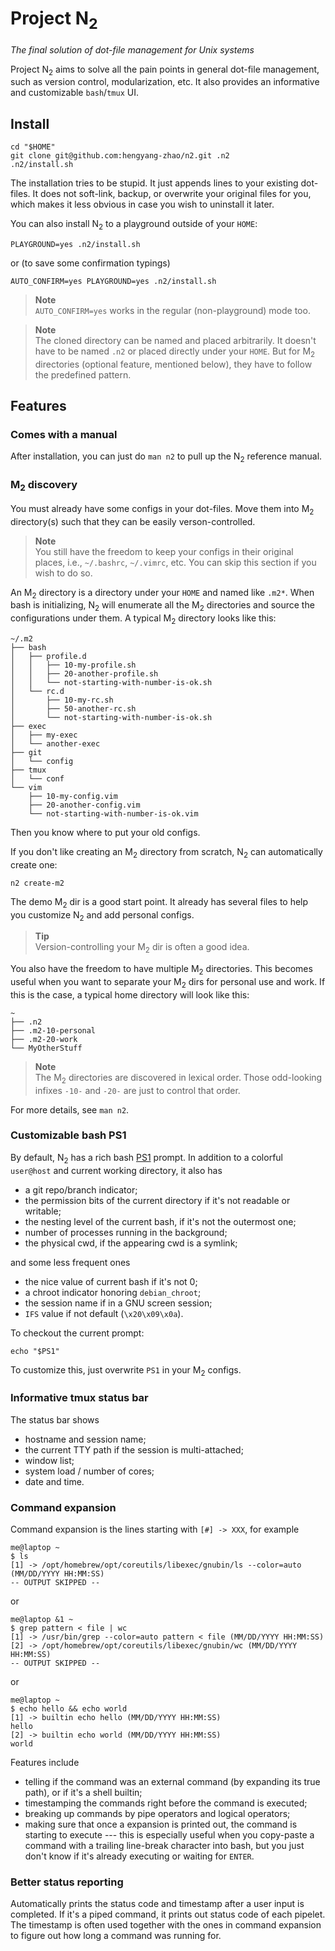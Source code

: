 # Project N<sub>2</sub>

_The final solution of dot-file management for Unix systems_

Project N<sub>2</sub> aims to solve all the pain points in general dot-file management,
such as version control, modularization, etc. It also provides an informative
and customizable `bash`/`tmux` UI.

## Install

    cd "$HOME"
    git clone git@github.com:hengyang-zhao/n2.git .n2
    .n2/install.sh

The installation tries to be stupid. It just appends lines to your existing
dot-files. It does not soft-link, backup, or overwrite your original files for
you, which makes it less obvious in case you wish to uninstall it later.

You can also install N<sub>2</sub> to a playground outside of your `HOME`:

    PLAYGROUND=yes .n2/install.sh

or (to save some confirmation typings)

    AUTO_CONFIRM=yes PLAYGROUND=yes .n2/install.sh

> **Note** <br/>
> `AUTO_CONFIRM=yes` works in the regular (non-playground) mode too.

> **Note** <br/>
> The cloned directory can be named and placed arbitrarily. It doesn't
> have to be named `.n2` or placed directly under your `HOME`. But for M<sub>2</sub>
> directories (optional feature, mentioned below), they have to follow the
> predefined pattern.

## Features

### Comes with a manual

After installation, you can just do `man n2` to pull up the N<sub>2</sub> reference
manual.

### M<sub>2</sub> discovery

You must already have some configs in your dot-files. Move them into M<sub>2</sub>
directory(s) such that they can be easily verson-controlled.

> **Note** <br/>
> You still have the freedom to keep your configs in their
> original places, i.e., `~/.bashrc`, `~/.vimrc`, etc. You can skip this section
> if you wish to do so.

An M<sub>2</sub> directory is a directory under your `HOME` and named like `.m2*`. When
bash is initializing, N<sub>2</sub> will enumerate all the M<sub>2</sub> directories and source the
configurations under them. A typical M<sub>2</sub> directory looks like this:

    ~/.m2
    ├── bash
    │   ├── profile.d
    │   │   ├── 10-my-profile.sh
    │   │   ├── 20-another-profile.sh
    │   │   └── not-starting-with-number-is-ok.sh
    │   └── rc.d
    │       ├── 10-my-rc.sh
    │       ├── 50-another-rc.sh
    │       └── not-starting-with-number-is-ok.sh
    ├── exec
    │   ├── my-exec
    │   └── another-exec
    ├── git
    │   └── config
    ├── tmux
    │   └── conf
    └── vim
        ├── 10-my-config.vim
        ├── 20-another-config.vim
        └── not-starting-with-number-is-ok.vim

Then you know where to put your old configs.

If you don't like creating an M<sub>2</sub> directory from scratch, N<sub>2</sub> can automatically
create one:

    n2 create-m2

The demo M<sub>2</sub> dir is a good start point. It already has several files to help you
customize N<sub>2</sub> and add personal configs.

> **Tip** <br/>
> Version-controlling your M<sub>2</sub> dir is often a good idea.

You also have the freedom to have multiple M<sub>2</sub> directories. This becomes useful
when you want to separate your M<sub>2</sub> dirs for personal use and work. If this is
the case, a typical home directory will look like this:

    ~
    ├── .n2
    ├── .m2-10-personal
    ├── .m2-20-work
    └── MyOtherStuff

> **Note** <br/>
> The M<sub>2</sub> directories are discovered in lexical order. Those odd-looking
infixes `-10-` and `-20-` are just to control that order.

For more details, see `man n2`.

### Customizable bash PS1

By default, N<sub>2</sub> has a rich bash [PS1](https://www.gnu.org/software/bash/manual/html_node/Controlling-the-Prompt.html#Controlling-the-Prompt)
prompt. In addition to a colorful `user@host` and current working directory, it
also has

- a git repo/branch indicator;
- the permission bits of the current directory if it's not readable or writable;
- the nesting level of the current bash, if it's not the outermost one;
- number of processes running in the background;
- the physical cwd, if the appearing cwd is a symlink;

and some less frequent ones

- the nice value of current bash if it's not 0;
- a chroot indicator honoring `debian_chroot`;
- the session name if in a GNU screen session;
- `IFS` value if not default (`\x20\x09\x0a`).

To checkout the current prompt:

    echo "$PS1"

To customize this, just overwrite `PS1` in your M<sub>2</sub> configs.

### Informative tmux status bar

The status bar shows

- hostname and session name;
- the current TTY path if the session is multi-attached;
- window list;
- system load / number of cores;
- date and time.

### Command expansion

Command expansion is the lines starting with `[#] -> XXX`, for example

    me@laptop ~
    $ ls
    [1] -> /opt/homebrew/opt/coreutils/libexec/gnubin/ls --color=auto (MM/DD/YYYY HH:MM:SS)
    -- OUTPUT SKIPPED --

or

    me@laptop &1 ~
    $ grep pattern < file | wc
    [1] -> /usr/bin/grep --color=auto pattern < file (MM/DD/YYYY HH:MM:SS)
    [2] -> /opt/homebrew/opt/coreutils/libexec/gnubin/wc (MM/DD/YYYY HH:MM:SS)
    -- OUTPUT SKIPPED --

or

    me@laptop ~
    $ echo hello && echo world
    [1] -> builtin echo hello (MM/DD/YYYY HH:MM:SS)
    hello
    [2] -> builtin echo world (MM/DD/YYYY HH:MM:SS)
    world

Features include

- telling if the command was an external command (by expanding its true path),
  or if it's a shell builtin;
- timestamping the commands right before the command is executed;
- breaking up commands by pipe operators and logical operators;
- making sure that once a expansion is printed out, the command is starting to
  execute --- this is especially useful when you copy-paste a command with a
  trailing line-break character into bash, but you just don't know if it's
  already executing or waiting for `ENTER`.

### Better status reporting

Automatically prints the status code and timestamp after a user input is
completed. If it's a piped command, it prints out status code of each pipelet.
The timestamp is often used together with the ones in command expansion to
figure out how long a command was running for.

